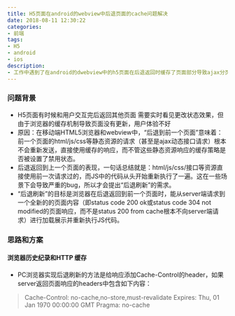 ```yaml
---
title: H5页面在android的webview中后退页面的cache问题解决
date: 2018-08-11 12:30:22
categories:
- 前端
tags:
- H5
- android
- ios
description: 
- 工作中遇到了在android的dwebview中的h5页面在后退返回时缓存了页面部分导致ajax分页数据异常,总结了一下此类问题的解决方案。
---
```


### 问题背景
- H5页面有时候和用户交互完后返回其他页面 需要实时看见更改状态效果，但由于浏览器的缓存机制导致页面没有更新，用户体验不好
- 原因：在移动端HTML5浏览器和webview中，“后退到前一个页面”意味着：前一个页面的html/js/css等静态资源的请求（甚至是ajax动态接口请求）根本不会重新发送，直接使用缓存的响应，而不管这些静态资源响应的缓存策略是否被设置了禁用状态。
- 后退返回到上一个页面的表现，一句话总结就是：html/js/css/接口等资源直接使用前一次请求过的，而JS中的代码从头开始重新执行了一遍。这在一些场景下会导致严重的bug，所以才会提出“后退刷新”的需求。
- “后退刷新”的目标是浏览器在后退返回到前一个页面时，能从server端请求到一个全新的的页面内容（即status code 200 ok或status code 304 not modified的页面响应，而不是status 200 from cache根本不向server端请求）进行加载展示并重新执行JS代码。

### 思路和方案
#### 浏览器历史纪录和HTTP 缓存
- PC浏览器实现后退刷新的方法是给响应添加Cache-Control的header，如果server返回页面响应的headers中包含如下内容：

> Cache-Control: no-cache,no-store,must-revalidate
> Expires: Thu, 01 Jan 1970 00:00:00 GMT
> Pragma: no-cache